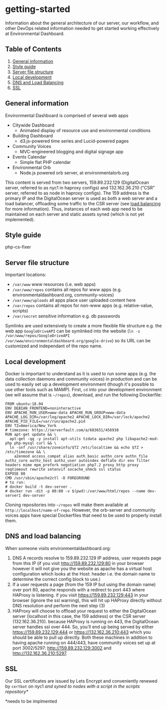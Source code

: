 # getting-started
Information about the general architecture of our server, our workflow, and other DevOps related information needed to get started working effectively at Environmental Dashboard.

## Table of Contents
1. [General information](#general-information)
2. [Style guide](#style-guide)
3. [Server file structure](#server-file-structure)
4. [Local development](#local-development)
5. [DNS and Load Balancing](#dns-and-load-balancing)
6. [SSL](#ssl)

## General information
Environmental Dashboard is comprised of several web apps
- Citywide Dashboard
	- Animated display of resource use and environmental conditions
- Building Dashboard
	- d3.js-powered time series and Lucid-powered pages
- Community Voices
	- MVC-engineered blogging and digital signage app
- Events Calendar
	- Simple flat PHP calendar
- Environmental Orb
	- Node.js powered orb server, at environmentalorb.org

This content is served from two servers, 159.89.232.129 (DigitalOcean server, referred to as nyc1 in haproxy configs) and 132.162.36.210 ("CSR" server, referred to as node in haproxy configs). The 159 address is the primary IP and the DigitalOcean server is used as both a web server and a load balancer, offloading some traffic to the CSR server (see [load balancing](#dns-and-load-balancing) for more information). Thus, instances of each web app need to be maintained on each server and static assets syned (which is not yet implemented).

## Style guide
php-cs-fixer

## Server file structure
Important locations:

- `/var/www` www resources (i.e. web apps)
- `/var/www/repos` contains all repos for www apps (e.g. environmentaldashboard.org, community-voices)
- `/var/www/uploads` all apps place user uploaded content here
- `/var/repos` contains all repos for non-www apps (e.g. relative-value, scripts)
- `/var/secret` sensitive information e.g. db passwords

Symlinks are used extensively to create a more flexible file structure e.g. the web app `GoogleDriveAPI` can be symlinked into the website (`ln -s /var/www/repos/GoogleDriveAPI /var/www/environmentaldashboard.org/google-drive`) so its URL can be customized and independant of the repo name.


## Local development
Docker is important to understand as it is used to run some apps (e.g. the data collection daemons and community voices) in production and can be used to easily set up a development environment (though it's possible to use other tools such as MAMP). First, `cd` into your development environment (we will assume that is `~/repos`), download, and run the following Dockerfile:
```
FROM ubuntu:18.04
ENV DEBIAN_FRONTEND=noninteractive
ENV APACHE_RUN_USER=www-data APACHE_RUN_GROUP=www-data APACHE_LOG_DIR=/var/log/apache2 APACHE_LOCK_DIR=/var/lock/apache2 APACHE_PID_FILE=/var/run/apache2.pid
ENV TZ=America/New_York
# timezone: https://serverfault.com/a/683651/456938
RUN apt-get update && \
  apt-get -qq -y install apt-utils tzdata apache2 php libapache2-mod-php php-mysql curl && \
  ln -snf /usr/share/zoneinfo/$TZ /etc/localtime && echo $TZ > /etc/timezone && \
	a2enmod access_compat alias auth_basic authn_core authn_file authz_core authz_host authz_user autoindex deflate dir env filter headers mime mpm_prefork negotiation php7.2 proxy_http proxy reqtimeout rewrite setenvif socache_shmcb ssl status
EXPOSE 80
CMD /usr/sbin/apache2ctl -D FOREGROUND
# to run:
# docker build -t dev-server .
# docker run -dit -p 80:80 -v $(pwd):/var/www/html/repos --name dev-server1 dev-server
```
Cloning repositories into `~/repos` will make them available at `http://localhost/name-of-repo`. However, the orb-server and community voices apps have special Dockerfiles that need to be used to properly install them.


## DNS and load balancing
When someone visits environmentaldashboard.org:
1. DNS A records resolve to 159.89.232.129 IP address, user requests page from this IP (if you visit http://159.89.232.129:80 in your browser however it will not give you the website as apache has a virtual host configuration which looks at the Host: header i.e. the domain name to determine the correct config block to use.)
2. If a user requests a page (from the 159 IP but using the domain name) over port 80, apache responds with a redirect to port 443 where HAProxy is listening. if you visit https://159.89.232.129:443 in your browser (ignore the ssl warning), this will hit up HAProxy directly without DNS resolution and perform the next step (3)
3. HAProxy will choose to offload your request to either the DigitalOcean server (localhost in this case, the 159 address) or the CSR server (132.162.36.210). because HAProxy is running on 443, the DigitalOcean server handles ssl over 444. So, you’ll end up being served by either https://159.89.232.129:444 or https://132.162.36.210:443 which you should be able to pull up directly. Both these machines in addition to having apache running on 444/443, have community voices set up at port 3002/5297: http://159.89.232.129:3002 and http://132.162.36.210:5297.

## SSL
Our SSL certificates are issued by Lets Encrypt and conveniently renewed by `certbot` on nyc1 _and syned to nodes with a script in the scripts repository*_

*needs to be implmented